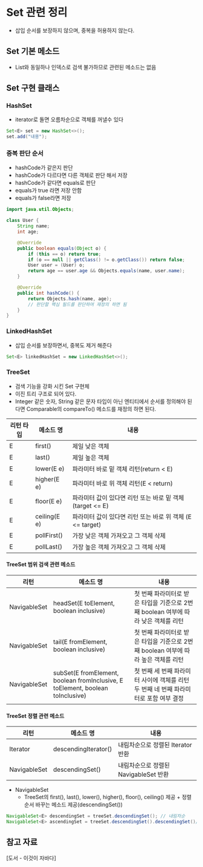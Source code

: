 # Set 관련 정리
* 삽입 순서를 보장하지 않으며, 중복을 허용하지 않는다.

## Set 기본 메소드
* List와 동일하나 인덱스로 검색 불가하므로 관련된 메소드는 없음

## Set 구현 클래스
### HashSet
* iterator로 돌면 오름차순으로 객체를 꺼낼수 있다
```java
Set<E> set = new HashSet<>();
set.add("내용");
```
### 중복 판단 순서
* hashCode가 같은지 판단
* hashCode가 다르다면 다른 객체로 판단 해서 저장
* hashCode가 같다면 equals로 판단
* equals가 true 라면 저장 안함
* equals가 false라면 저장

```java
import java.util.Objects;

class User {
    String name;
    int age;

    @Override
    public boolean equals(Object o) {
        if (this == o) return true;
        if (o == null || getClass() != o.getClass()) return false;
        User user = (User) o;
        return age == user.age && Objects.equals(name, user.name);
    }

    @Override
    public int hashCode() {
        return Objects.hash(name, age);
        // 판단할 핵심 필드를 판단하여 재정의 하면 됨
    }
}
```
### LinkedHashSet
* 삽입 순서를 보장하면서, 중복도 제거 해준다
```java
Set<E> linkedHashSet = new LinkedHashSet<>();
```
### TreeSet
* 검색 기능을 강화 시킨 Set 구현체
* 이진 트리 구조로 되어 있다.
* Integer 같은 숫자, String 같은 문자 타입이 아닌 엔티티에서 순서를 정의해야 된다면 Comparable의 compareTo() 메소드를 재정의 하면 된다.

|리턴 타입| 메소드 명        | 내용                                      |
|---|--------------|-----------------------------------------|
|E| first()      | 제일 낮은 객체                                |
|E| last()       | 제일 높은 객체                                |
|E| lower(E e)   | 파라미터 바로 밑 객체 리턴(return < E)             |
|E| higher(E e)  | 파라미터 바로 위 객체 리턴(E < return)             |
|E| floor(E e)   | 파라미터 값이 있다면 리턴 또는 바로 밑 객체 (target <= E) |
|E| ceiling(E e) | 파라미터 값이 있다면 리턴 또는 바로 위 객체 (E <= target) |
|E| pollFirst()  | 가장 낮은 객체 가져오고 그 객체 삭제                   |
|E| pollLast()   | 가장 높은 객체 가져오고 그 객체 삭제                   |

#### TreeSet 범위 검색 관련 메소드

|리턴| 메소드 명                                                                          | 내용                                                  |
|---|--------------------------------------------------------------------------------|-----------------------------------------------------|
|NavigableSet<E>| headSet(E toElement, boolean inclusive)                                        | 첫 번째 파라미터로 받은 타입을 기준으로 2번째 boolean 여부에 따라 낮은 객체를 리턴 |
|NavigableSet<E>| tail(E fromElement, boolean inclusive)                                         | 첫 번째 파라미터로 받은 타입을 기준으로 2번째 boolean 여부에 따라 높은 객체를 리턴 |
|NavigableSet<E>| subSet(E fromElement, boolean fromInclusive, E toElement, boolean toInclusive) | 첫 번째 세 번째 파라미터 사이에 객체를 리턴 두 번째 네 번째 파라미터로 포함 여부 결정  |

#### TreeSet 정렬 관련 메소드
|리턴|메소드 명| 내용                         |
|---|---|----------------------------|
|Iterator<E>|descendingIterator()| 내림차순으로 정렬된 Iterator 반환     |
|NavigableSet<E>|descendingSet()| 내림차순으로 정렬된 NavigableSet 반환 |

* NavigableSet
  * TreeSet의 first(), last(), lower(), higher(), floor(), ceiling() 제공 + 정렬 순서 바꾸는 메소드 제공(descendingSet())
```java
NavigableSet<E> descendingSet = treeSet.descendingSet(); // 내림차순
NavigableSet<E> ascendingSet = treeSet.descendingSet().descendingSet()// 오름차순 = 정렬 메소드 2번 호출
```
## 참고 자료
[도서 - 이것이 자바다]